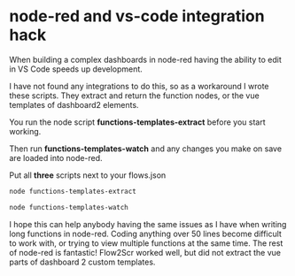 # node-red and vs-code integration hack

When building a complex dashboards in node-red having the ability to edit in VS Code speeds up development. 

I have not found any integrations to do this, so as a workaround I wrote these scripts. They extract and return the function nodes, or the vue templates of dashboard2 elements.

You run the node script **functions-templates-extract** before you start working.

Then run **functions-templates-watch** and any changes you make on save are loaded into node-red.

Put all **three** scripts next to your flows.json


```bash
node functions-templates-extract
```
```bash
node functions-templates-watch
```

I hope this can help anybody having the same issues as I have when writing long functions in node-red. Coding anything over 50 lines become difficult to work with, or trying to view multiple functions at the same time. The rest of node-red is fantastic! Flow2Scr worked well, but did not extract the vue parts of dashboard 2 custom templates.